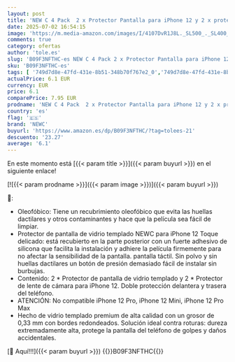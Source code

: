 ```yaml
---
layout: post
title: 'NEW C 4 Pack  2 x Protector Pantalla para iPhone 12 y 2 x protector de pantalla de cámara trasera – sin burbujas de aire – Ultra resistente – Dureza 9H Glass'
date: 2025-07-02 16:54:15
image: 'https://m.media-amazon.com/images/I/4107DvR1J8L._SL500_._SL400_.jpg'
comments: true
category: ofertas
author: 'tole.es'
slug: 'B09F3NFTHC-es NEW C 4 Pack 2 x Protector Pantalla para iPhone 12 y 2 x...'
sku: 'B09F3NFTHC-es'
tags: [ '749d7d8e-47fd-431e-8b51-348b70f767e2_0','749d7d8e-47fd-431e-8b51-348b70f767e2_8501','Accesorios para móviles','Arborist Merchandising Root','CML-Tech','Comunicación móvil y accesorios','Electrónica','Mantenimiento, cuidado y reparaciones de teléfonos móviles','Mobile and Communication','Protectores para objetivos de teléfonos móviles','Self Service','Special Features Stores','iphone','newc','🇪🇸', ]
actualPrice: 6.1 EUR
currency: EUR
price: 6.1
comparePrice: 7.95 EUR
prodname: 'NEW C 4 Pack  2 x Protector Pantalla para iPhone 12 y 2 x protector de pantalla de cámara trasera – sin burbujas de aire – Ultra resistente – Dureza 9H Glass'
country: 'es'
flag: '🇪🇸'
brand: 'NEWC'
buyurl: 'https://www.amazon.es/dp/B09F3NFTHC/?tag=tolees-21'
descuento: '23.27'
average: '6.1'
---
```


En este momento está [{{< param title >}}]({{< param buyurl >}}) en el siguiente enlace!

[![{{< param prodname >}}]({{< param image >}})]({{< param buyurl >}})

🔎:

- Oleofóbico: Tiene un recubrimiento oleofóbico que evita las huellas dactilares y otros contaminantes y hace que la película sea fácil de limpiar.
- Protector de pantalla de vidrio templado NEWC para iPhone 12 Toque delicado: está recubierto en la parte posterior con un fuerte adhesivo de silicona que facilita la instalación y adhiere la película firmemente para no afectar la sensibilidad de la pantalla. pantalla táctil. Sin polvo y sin huellas dactilares un botón de presión demasiado fácil de instalar sin burbujas.
- Contenido: 2 * Protector de pantalla de vidrio templado y 2 * Protector de lente de cámara para iPhone 12. Doble protección delantera y trasera del teléfono.
- ATENCIÓN: No compatible iPhone 12 Pro, iPhone 12 Mini, iPhone 12 Pro Max
- Hecho de vidrio templado premium de alta calidad con un grosor de 0,33 mm con bordes redondeados. Solución ideal contra roturas: dureza extremadamente alta, protege la pantalla del teléfono de golpes y daños accidentales.

[🛒 Aquí!!!]({{< param buyurl >}})
{{<world>}}B09F3NFTHC{{</world>}}

